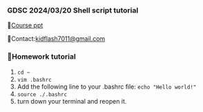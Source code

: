 ### GDSC 2024/03/20 Shell script tutorial

🔨[Course ppt](https://docs.google.com/presentation/d/1KdRUjB8hqPgC0w1TeKg_htm3VwluhlHvtXtIprCKn9s/edit#slide=id.g2c438105f02_0_4)

🌟Contact:kidflash7011@gmail.com

### 💯Homework tutorial

1. ```cd ~ ```
2.  ```vim .bashrc```
3. Add the following line to your .bashrc file: ```echo "Hello world!"```
4. ```source ./.bashrc```
5. turn down your terminal and reopen it.
